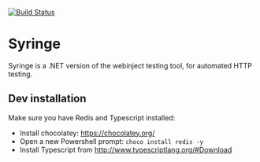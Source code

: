 [![Build Status](https://travis-ci.org/yetanotherchris/syringe.svg?branch=master)](https://travis-ci.org/yetanotherchris/syringe)

# Syringe
Syringe is a .NET version of the webinject testing tool, for automated HTTP testing.


## Dev installation

Make sure you have Redis and Typescript installed:

* Install chocolatey: https://chocolatey.org/
* Open a new Powershell prompt: `choco install redis -y`
* Install Typescript from http://www.typescriptlang.org/#Download
